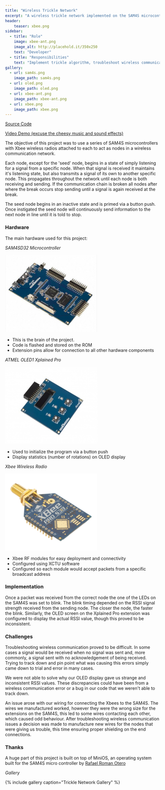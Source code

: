 ```yaml
---
title: "Wireless Trickle Network"
excerpt: "A wireless trickle network implemented on the SAM4S microcontroller using xbee wireless radios"
header:
    teaser: xbee.png
sidebar:
  - title: "Role"
    image: xbee-ant.png
    image_alt: http://placehold.it/350x250
    text: "Developer"
  - title: "Responsibilities"
    text: "Implement trickle algorithm, troubleshoot wireless communication"
gallery:
  - url: sam4s.png
    image_path: sam4s.png
  - url: oled.png
    image_path: oled.png
  - url: xbee-ant.png
    image_path: xbee-ant.png
  - url: xbee.png
    image_path: xbee.png
---
```


[Source Code](https://github.com/MDrakos/trickleNetwork)

[Video Demo (excuse the cheesy music and sound effects)](https://www.youtube.com/watch?v=FVWkvPiDZ3Y&feature=youtu.be)

The objective of this project was to use a series of SAM4S microcontrollers
with Xbee wireless radios attached to each to act as nodes in a wireless
communication network.

Each node, except for the 'seed' node, begins in a state of simply
listening for a signal from a specific node. When that signal is
received it maintains it's listening state, but also transmits a signal
of its own to another specific node. This propagates throughout the
network until each node is both receiving and sending. If the
communication chain is broken all nodes after where the break occurs
stop sending until a signal is again received at the break.

The seed node begins in an inactive state and is primed via a button
push. Once instigated the seed node will continuously send information
to the next node in line until it is told to stop.


### Hardware
The main hardware used for this project:

*SAM4SD32 Microcontroller*

<img src="/images/sam4s.png" height="250" width="300">

- This is the brain of the project.
- Code is flashed and stored on the ROM
- Extension pins allow for connection to all other hardware components


*ATMEL OLED1 Xplained Pro*

<img src="/images/oled.png" height="250" width="300">

- Used to initialize the program via a button push
- Display statistics (number of rotations) on OLED display

*Xbee Wireless Radio*

<img src="/images/xbee-ant.png" height="250" width="300">

- Xbee RF modules for easy deployment and connectivity
- Configured using XCTU software
- Configured so each module would accept packets from a specific broadcast address

### Implementation
Once a packet was received from the correct node the one of the LEDs on
the SAM4S was set to blink. The blink timing depended on the RSSI signal
strength received from the sending node. The closer the node, the faster
the blink. Similarly, the OLED screen on the Xplained Pro extension was
configured to display the actual RSSI value, though this proved to be
inconsistent.

### Challenges
Troubleshooting wireless communication proved to be difficult. In some
cases a signal would be received when no signal was sent and, more commonly,
a signal sent with no acknowledgement of being received. Trying to track
down and pin point what was causing this errors simply came down to
trial and error in many cases.

We were not able to solve why our OLED display gave us strange and
inconsistent RSSI values. These discrepancies could have been from a
wireless communication error or a bug in our code that we weren't able
to track down.

An issue arose with our wiring for connecting the Xbees to the SAM4S.
The wires we manufactured worked, however they were the wrong size for
the extensions on the SAM4S, this led to some wires contacting each
other, which caused odd behaviour. After troubleshooting wireless
communication issues a decision was made to manufacture new wires for
the nodes that were giving us trouble, this time ensuring proper shielding
on the end connections.

### Thanks
A huge part of this project is built on top of MiniOS, an operating system
built for the SAM4S micro controller by [Rafael Roman Otero](http://embedntks.com/author/romanot/)

*Gallery*

{% include gallery caption="Trickle Network Gallery" %}